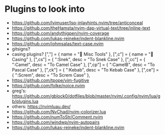# Plugins to look into

- https://github.com/lvimuser/lsp-inlayhints.nvim/tree/anticonceal
- https://github.com/theHamsta/nvim-dap-virtual-text/tree/inline-text
- https://github.com/andythigpen/nvim-coverage
- https://github.com/lukas-reineke/indent-blankline.nvim
- https://github.com/johmsalas/text-case.nvim
- gitsigns?
- casing plugins?
  ["<leader>,"] = { name = " Misc Tools" },
  ["<leader>,c"] = { name = " Casing" },
  ["<leader>,cs"] = { ":Snek<CR>", desc = "To Snek Case" },
  ["<leader>,cc"] = { ":Camel<CR>", desc = "To Camel Case" },
  ["<leader>,cp"] = { ":CamelB<CR>", desc = "To Pascal Case" },
  ["<leader>,ck"] = { ":Kebab<CR>", desc = "To Kebab Case" },
  ["<leader>,ce"] = { ":Screm<CR>", desc = "To Screm Case" },
- https://github.com/tpope/vim-fugitive
- https://github.com/folke/noice.nvim
- greg's: https://github.com/gblock0/dotfiles/blob/master/nvim/.config/nvim/lua/gb/plugins.lua
- others: https://nvimluau.dev/
- https://github.com/NvChad/nvim-colorizer.lua
- https://github.com/numToStr/Comment.nvim
- https://github.com/windwp/nvim-autopairs
- https://github.com/lukas-reineke/indent-blankline.nvim
